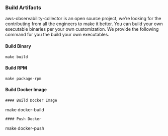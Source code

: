 ### Build Artifacts

aws-observability-collector is an open source project, we’re looking for the contributing from all the engineers to make it better. You can build your own executable binaries per your own customization. We provide the following command for you the build your own executables.

#### Build Binary
```
make build
```
#### Build RPM
```
make package-rpm
```
#### Build Docker Image
```
#### Build Docker Image
```
make docker-build
```
#### Push Docker
```
make docker-push
```